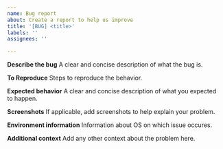 ```yaml
---
name: Bug report
about: Create a report to help us improve
title: '[BUG] <title>'
labels: ''
assignees: ''

---
```


**Describe the bug**
A clear and concise description of what the bug is.

**To Reproduce**
Steps to reproduce the behavior.

**Expected behavior**
A clear and concise description of what you expected to happen.

**Screenshots**
If applicable, add screenshots to help explain your problem.

**Environment information**
Information about OS on which issue occures.

**Additional context**
Add any other context about the problem here.
